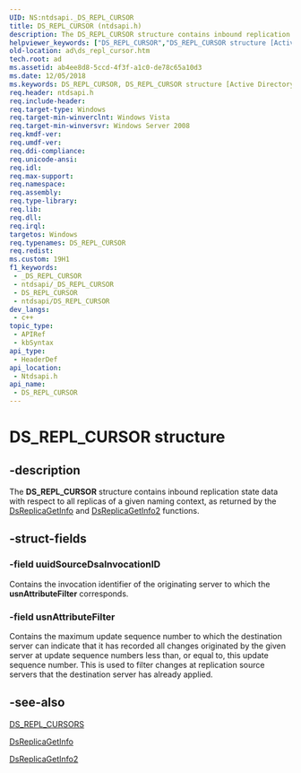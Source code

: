 ```yaml
---
UID: NS:ntdsapi._DS_REPL_CURSOR
title: DS_REPL_CURSOR (ntdsapi.h)
description: The DS_REPL_CURSOR structure contains inbound replication state data with respect to all replicas of a given naming context, as returned by the DsReplicaGetInfo and DsReplicaGetInfo2 functions.
helpviewer_keywords: ["DS_REPL_CURSOR","DS_REPL_CURSOR structure [Active Directory]","_glines_ds_repl_cursor","ad.ds__repl__cursor","ad.ds_repl_cursor","ntdsapi/DS_REPL_CURSOR"]
old-location: ad\ds_repl_cursor.htm
tech.root: ad
ms.assetid: ab4ee8d8-5ccd-4f3f-a1c0-de78c65a10d3
ms.date: 12/05/2018
ms.keywords: DS_REPL_CURSOR, DS_REPL_CURSOR structure [Active Directory], _glines_ds_repl_cursor, ad.ds__repl__cursor, ad.ds_repl_cursor, ntdsapi/DS_REPL_CURSOR
req.header: ntdsapi.h
req.include-header: 
req.target-type: Windows
req.target-min-winverclnt: Windows Vista
req.target-min-winversvr: Windows Server 2008
req.kmdf-ver: 
req.umdf-ver: 
req.ddi-compliance: 
req.unicode-ansi: 
req.idl: 
req.max-support: 
req.namespace: 
req.assembly: 
req.type-library: 
req.lib: 
req.dll: 
req.irql: 
targetos: Windows
req.typenames: DS_REPL_CURSOR
req.redist: 
ms.custom: 19H1
f1_keywords:
 - _DS_REPL_CURSOR
 - ntdsapi/_DS_REPL_CURSOR
 - DS_REPL_CURSOR
 - ntdsapi/DS_REPL_CURSOR
dev_langs:
 - c++
topic_type:
 - APIRef
 - kbSyntax
api_type:
 - HeaderDef
api_location:
 - Ntdsapi.h
api_name:
 - DS_REPL_CURSOR
---
```


# DS_REPL_CURSOR structure


## -description

The <b>DS_REPL_CURSOR</b> structure contains inbound replication state data with respect to all replicas of a given naming context, as returned by the 
<a href="https://docs.microsoft.com/windows/desktop/api/ntdsapi/nf-ntdsapi-dsreplicagetinfow">DsReplicaGetInfo</a> and <a href="https://docs.microsoft.com/windows/desktop/api/ntdsapi/nf-ntdsapi-dsreplicagetinfo2w">DsReplicaGetInfo2</a> functions.

## -struct-fields

### -field uuidSourceDsaInvocationID

Contains the invocation identifier of the originating server to which the <b>usnAttributeFilter</b> corresponds.

### -field usnAttributeFilter

Contains the maximum update sequence number to which the destination server can indicate that it has recorded all changes originated by the given server at update sequence numbers less than, or equal to, this update sequence number. This is used to filter changes at replication source servers that the destination server has already applied.

## -see-also

<a href="https://docs.microsoft.com/windows/desktop/api/ntdsapi/ns-ntdsapi-ds_repl_cursors">DS_REPL_CURSORS</a>



<a href="https://docs.microsoft.com/windows/desktop/api/ntdsapi/nf-ntdsapi-dsreplicagetinfow">DsReplicaGetInfo</a>



<a href="https://docs.microsoft.com/windows/desktop/api/ntdsapi/nf-ntdsapi-dsreplicagetinfo2w">DsReplicaGetInfo2</a>

